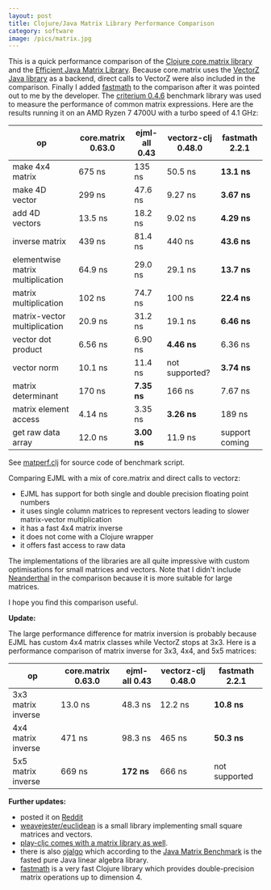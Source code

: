```yaml
---
layout: post
title: Clojure/Java Matrix Library Performance Comparison
category: software
image: /pics/matrix.jpg
---
```


This is a quick performance comparison of the [Clojure core.matrix library][1] and the [Efficient Java Matrix Library][2].
Because core.matrix uses the [VectorZ Java library][3] as a backend, direct calls to VectorZ were also included in the comparison.
Finally I added [fastmath][11] to the comparison after it was pointed out to me by the developer.
The [criterium 0.4.6][4] benchmark library was used to measure the performance of common matrix expressions.
Here are the results running it on an AMD Ryzen 7 4700U with a turbo speed of 4.1 GHz:

| op                                | core.matrix 0.63.0 | ejml-all 0.43 | vectorz-clj 0.48.0 | fastmath 2.2.1 |
|-----------------------------------|--------------------|---------------|--------------------|----------------|
| make 4x4 matrix                   | 675 ns             | 135 ns        | 50.5 ns            | **13.1 ns**    |
| make 4D vector                    | 299 ns             | 47.6 ns       | 9.27 ns            | **3.67 ns**    |
| add 4D vectors                    | 13.5 ns            | 18.2 ns       | 9.02 ns            | **4.29 ns**    |
| inverse matrix                    | 439 ns             | 81.4 ns       | 440 ns             | **43.6 ns**    |
| elementwise matrix multiplication | 64.9 ns            | 29.0 ns       | 29.1 ns            | **13.7 ns**    |
| matrix multiplication             | 102 ns             | 74.7 ns       | 100 ns             | **22.4 ns**    |
| matrix-vector multiplication      | 20.9 ns            | 31.2 ns       | 19.1 ns            | **6.46 ns**    |
| vector dot product                | 6.56 ns            | 6.90 ns       | **4.46 ns**        | 6.36 ns        |
| vector norm                       | 10.1 ns            | 11.4 ns       | not supported?     | **3.74 ns**    |
| matrix determinant                | 170 ns             | **7.35 ns**   | 166 ns             | 7.67 ns        |
| matrix element access             | 4.14 ns            | 3.35 ns       | **3.26 ns**        | 189 ns         |
| get raw data array                | 12.0 ns            | **3.00 ns**   | 11.9 ns            | support coming |

See [matperf.clj][12] for source code of benchmark script.

Comparing EJML with a mix of core.matrix and direct calls to vectorz:
* EJML has support for both single and double precision floating point numbers
* it uses single column matrices to represent vectors leading to slower matrix-vector multiplication
* it has a fast 4x4 matrix inverse
* it does not come with a Clojure wrapper
* it offers fast access to raw data

The implementations of the libraries are all quite impressive with custom optimisations for small matrices and vectors.
Note that I didn't include [Neanderthal][5] in the comparison because it is more suitable for large matrices.

I hope you find this comparison useful.

**Update:**

The large performance difference for matrix inversion is probably because EJML has custom 4x4 matrix classes while VectorZ stops at 3x3.
Here is a performance comparison of matrix inverse for 3x3, 4x4, and 5x5 matrices:

| op                 | core.matrix 0.63.0 | ejml-all 0.43 | vectorz-clj 0.48.0 | fastmath 2.2.1 |
|--------------------|--------------------|---------------|--------------------|----------------|
| 3x3 matrix inverse | 13.0 ns            | 48.3 ns       | 12.2 ns            | **10.8 ns**    |
| 4x4 matrix inverse | 471 ns             | 98.3 ns       | 465 ns             | **50.3 ns**    |
| 5x5 matrix inverse | 669 ns             | **172 ns**    | 666 ns             | not supported  |

**Further updates:**

* posted it on [Reddit][6]
* [weavejester/euclidean][7] is a small library implementing small square matrices and vectors.
* [play-cljc comes with a matrix library as well][8].
* there is also [ojalgo][9] which according to the [Java Matrix Benchmark][10] is the fasted pure Java linear algebra library.
* [fastmath][11] is a very fast Clojure library which provides double-precision matrix operations up to dimension 4.

[1]: https://mikera.github.io/core.matrix/
[2]: http://ejml.org/
[3]: https://github.com/mikera/vectorz
[4]: https://github.com/mikera/vectorz
[5]: https://neanderthal.uncomplicate.org/
[6]: https://www.reddit.com/r/Clojure/comments/13khc0h/clojurejava_matrix_library_performance_comparison/
[7]: https://github.com/weavejester/euclidean
[8]: https://github.com/oakes/play-cljc/blob/master/src/play_cljc/math.cljc
[9]: https://www.ojalgo.org/
[10]: https://lessthanoptimal.github.io/Java-Matrix-Benchmark/
[11]: https://github.com/generateme/fastmath
[12]: https://gist.github.com/wedesoft/8d1f8646649037904f16915f4639228e
